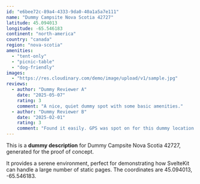 ```yaml
---
id: "e6bee72c-89a4-4333-9da0-40a1a5a7e111"
name: "Dummy Campsite Nova Scotia 42727"
latitude: 45.094013
longitude: -65.546183
continent: "north-america"
country: "canada"
region: "nova-scotia"
amenities:
  - "tent-only"
  - "picnic-table"
  - "dog-friendly"
images:
  - "https://res.cloudinary.com/demo/image/upload/v1/sample.jpg"
reviews:
  - author: "Dummy Reviewer A"
    date: "2025-05-07"
    rating: 3
    comment: "A nice, quiet dummy spot with some basic amenities."
  - author: "Dummy Reviewer B"
    date: "2025-02-01"
    rating: 3
    comment: "Found it easily. GPS was spot on for this dummy location."
---
```


This is a **dummy description** for Dummy Campsite Nova Scotia 42727, generated for the proof of concept.

It provides a serene environment, perfect for demonstrating how SvelteKit can handle a large number of static pages. The coordinates are 45.094013, -65.546183.
